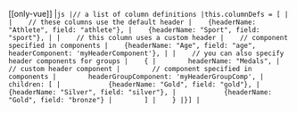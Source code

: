 [[only-vue]]
|```js
|// a list of column definitions
|this.columnDefs = [
|
|    // these columns use the default header
|    {headerName: "Athlete", field: "athlete"},
|    {headerName: "Sport", field: "sport"},
|
|    // this column uses a custom header
|    // component specified in components
|    {headerName: "Age", field: "age", headerComponent: 'myHeaderComponent'},
|
|    // you can also specify header components for groups
|    {
|        headerName: "Medals",
|        // custom header component
|        // component specified in components
|        headerGroupComponent: 'myHeaderGroupComp',
|        children: [
|            {headerName: "Gold", field: "gold"},
|            {headerName: "Silver", field: "silver"},
|            {headerName: "Gold", field: "bronze"}
|        ]
|    }
|}]
|```

